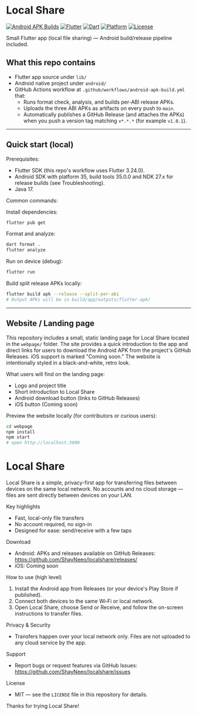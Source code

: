 # Local Share

[![Android APK Builds](https://github.com/ShayNeeo/localshare/actions/workflows/android-apk-build.yml/badge.svg)](https://github.com/ShayNeeo/localshare/actions/workflows/android-apk-build.yml)
[![Flutter](https://img.shields.io/badge/Flutter-3.24.0-blue.svg)](https://flutter.dev/)
[![Dart](https://img.shields.io/badge/Dart-3.0+-blue.svg)](https://dart.dev/)
[![Platform](https://img.shields.io/badge/Platform-Android-green.svg)](https://developer.android.com/)
[![License](https://img.shields.io/badge/License-MIT-green.svg)](LICENSE)

Small Flutter app (local file sharing) — Android build/release pipeline included.

## What this repo contains

- Flutter app source under `lib/`
- Android native project under `android/`
- GitHub Actions workflow at `.github/workflows/android-apk-build.yml` that:
  - Runs format check, analysis, and builds per-ABI release APKs.
  - Uploads the three ABI APKs as artifacts on every push to `main`.
  - Automatically publishes a GitHub Release (and attaches the APKs) when you push a version tag matching `v*.*.*` (for example `v1.0.1`).

---

## Quick start (local)

Prerequisites:
- Flutter SDK (this repo's workflow uses Flutter 3.24.0).
- Android SDK with platform 35, build tools 35.0.0 and NDK 27.x for release builds (see Troubleshooting).
- Java 17.

Common commands:

Install dependencies:
```bash
flutter pub get
```

Format and analyze:
```bash
dart format .
flutter analyze
```

Run on device (debug):
```bash
flutter run
```

Build split release APKs locally:
```bash
flutter build apk --release --split-per-abi
# Output APKs will be in build/app/outputs/flutter-apk/
```

---

## Website / Landing page

This repository includes a small, static landing page for Local Share located in the `webpage/` folder. The site provides a quick introduction to the app and direct links for users to download the Android APK from the project's GitHub Releases. iOS support is marked "Coming soon." The website is intentionally styled in a black-and-white, retro look.

What users will find on the landing page:
- Logo and project title
- Short introduction to Local Share
- Android download button (links to GitHub Releases)
- iOS button (Coming soon)

Preview the website locally (for contributors or curious users):

```bash
cd webpage
npm install
npm start
# open http://localhost:3000
```
# Local Share

Local Share is a simple, privacy-first app for transferring files between devices on the same local network. No accounts and no cloud storage — files are sent directly between devices on your LAN.

Key highlights
- Fast, local-only file transfers
- No account required, no sign-in
- Designed for ease: send/receive with a few taps

Download
- Android: APKs and releases available on GitHub Releases:
   https://github.com/ShayNeeo/localshare/releases/
- iOS: Coming soon

How to use (high level)
1. Install the Android app from Releases (or your device's Play Store if published).
2. Connect both devices to the same Wi‑Fi or local network.
3. Open Local Share, choose Send or Receive, and follow the on-screen instructions to transfer files.

Privacy & Security
- Transfers happen over your local network only. Files are not uploaded to any cloud service by the app.

Support
- Report bugs or request features via GitHub Issues:
   https://github.com/ShayNeeo/localshare/issues

License
- MIT — see the `LICENSE` file in this repository for details.

Thanks for trying Local Share!
   ```bash
